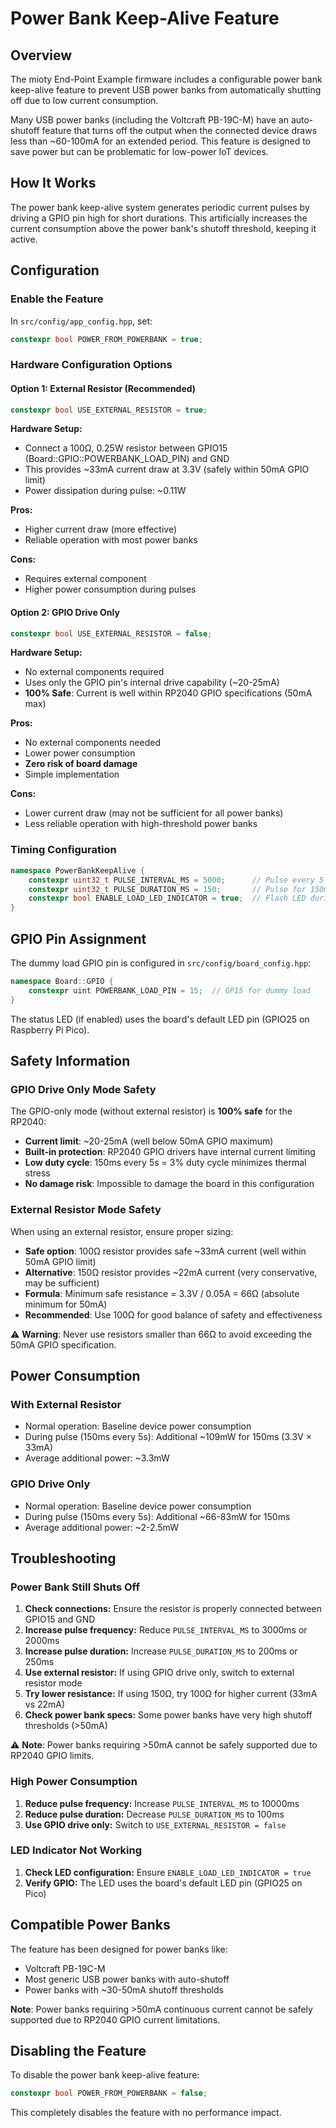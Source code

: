 # Power Bank Keep-Alive Feature

## Overview

The mioty End-Point Example firmware includes a configurable power bank keep-alive feature to prevent USB power banks from automatically shutting off due to low current consumption.

Many USB power banks (including the Voltcraft PB-19C-M) have an auto-shutoff feature that turns off the output when the connected device draws less than ~60-100mA for an extended period. This feature is designed to save power but can be problematic for low-power IoT devices.

## How It Works

The power bank keep-alive system generates periodic current pulses by driving a GPIO pin high for short durations. This artificially increases the current consumption above the power bank's shutoff threshold, keeping it active.

## Configuration

### Enable the Feature

In `src/config/app_config.hpp`, set:

```cpp
constexpr bool POWER_FROM_POWERBANK = true;
```

### Hardware Configuration Options

#### Option 1: External Resistor (Recommended)

```cpp
constexpr bool USE_EXTERNAL_RESISTOR = true;
```

**Hardware Setup:**
- Connect a 100Ω, 0.25W resistor between GPIO15 (Board::GPIO::POWERBANK_LOAD_PIN) and GND
- This provides ~33mA current draw at 3.3V (safely within 50mA GPIO limit)
- Power dissipation during pulse: ~0.11W

**Pros:**
- Higher current draw (more effective)
- Reliable operation with most power banks

**Cons:**
- Requires external component
- Higher power consumption during pulses

#### Option 2: GPIO Drive Only

```cpp
constexpr bool USE_EXTERNAL_RESISTOR = false;
```

**Hardware Setup:**

- No external components required
- Uses only the GPIO pin's internal drive capability (~20-25mA)
- **100% Safe**: Current is well within RP2040 GPIO specifications (50mA max)

**Pros:**

- No external components needed
- Lower power consumption
- **Zero risk of board damage**
- Simple implementation

**Cons:**

- Lower current draw (may not be sufficient for all power banks)
- Less reliable operation with high-threshold power banks

### Timing Configuration

```cpp
namespace PowerBankKeepAlive {
    constexpr uint32_t PULSE_INTERVAL_MS = 5000;      // Pulse every 5 seconds
    constexpr uint32_t PULSE_DURATION_MS = 150;       // Pulse for 150ms
    constexpr bool ENABLE_LOAD_LED_INDICATOR = true;  // Flash LED during pulses
}
```

## GPIO Pin Assignment

The dummy load GPIO pin is configured in `src/config/board_config.hpp`:

```cpp
namespace Board::GPIO {
    constexpr uint POWERBANK_LOAD_PIN = 15;  // GP15 for dummy load
}
```

The status LED (if enabled) uses the board's default LED pin (GPIO25 on Raspberry Pi Pico).

## Safety Information

### GPIO Drive Only Mode Safety

The GPIO-only mode (without external resistor) is **100% safe** for the RP2040:

- **Current limit**: ~20-25mA (well below 50mA GPIO maximum)
- **Built-in protection**: RP2040 GPIO drivers have internal current limiting
- **Low duty cycle**: 150ms every 5s = 3% duty cycle minimizes thermal stress
- **No damage risk**: Impossible to damage the board in this configuration

### External Resistor Mode Safety

When using an external resistor, ensure proper sizing:

- **Safe option**: 100Ω resistor provides safe ~33mA current (well within 50mA GPIO limit)
- **Alternative**: 150Ω resistor provides ~22mA current (very conservative, may be sufficient)
- **Formula**: Minimum safe resistance = 3.3V / 0.05A = 66Ω (absolute minimum for 50mA)
- **Recommended**: Use 100Ω for good balance of safety and effectiveness

⚠️ **Warning**: Never use resistors smaller than 66Ω to avoid exceeding the 50mA GPIO specification.

## Power Consumption

### With External Resistor
- Normal operation: Baseline device power consumption
- During pulse (150ms every 5s): Additional ~109mW for 150ms (3.3V × 33mA)
- Average additional power: ~3.3mW

### GPIO Drive Only
- Normal operation: Baseline device power consumption  
- During pulse (150ms every 5s): Additional ~66-83mW for 150ms
- Average additional power: ~2-2.5mW

## Troubleshooting

### Power Bank Still Shuts Off

1. **Check connections:** Ensure the resistor is properly connected between GPIO15 and GND
2. **Increase pulse frequency:** Reduce `PULSE_INTERVAL_MS` to 3000ms or 2000ms
3. **Increase pulse duration:** Increase `PULSE_DURATION_MS` to 200ms or 250ms
4. **Use external resistor:** If using GPIO drive only, switch to external resistor mode
5. **Try lower resistance:** If using 150Ω, try 100Ω for higher current (33mA vs 22mA)
6. **Check power bank specs:** Some power banks have very high shutoff thresholds (>50mA)

⚠️ **Note**: Power banks requiring >50mA cannot be safely supported due to RP2040 GPIO limits.

### High Power Consumption

1. **Reduce pulse frequency:** Increase `PULSE_INTERVAL_MS` to 10000ms
2. **Reduce pulse duration:** Decrease `PULSE_DURATION_MS` to 100ms
3. **Use GPIO drive only:** Switch to `USE_EXTERNAL_RESISTOR = false`

### LED Indicator Not Working

1. **Check LED configuration:** Ensure `ENABLE_LOAD_LED_INDICATOR = true`
2. **Verify GPIO:** The LED uses the board's default LED pin (GPIO25 on Pico)

## Compatible Power Banks

The feature has been designed for power banks like:

- Voltcraft PB-19C-M
- Most generic USB power banks with auto-shutoff
- Power banks with ~30-50mA shutoff thresholds

**Note**: Power banks requiring >50mA continuous current cannot be safely supported due to RP2040 GPIO current limitations.

## Disabling the Feature

To disable the power bank keep-alive feature:

```cpp
constexpr bool POWER_FROM_POWERBANK = false;
```

This completely disables the feature with no performance impact.
